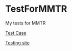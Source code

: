 # TestForMMTR
My tests for MMTR

[Test Case](https://docs.google.com/spreadsheets/d/1RHJCoAHs2enHtWhSzy4MP5L6WJHCGVtmuVneyK_87LE/edit?usp=sharing)

[Testing site](https://demoqa.com/)

